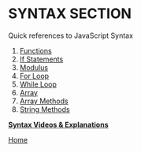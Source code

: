 # SYNTAX SECTION

Quick references to JavaScript Syntax


1. [Functions](functions.md)
1. [If Statements](if-conditional.md)
1. [Modulus](modulus.md)
1. [For Loop](for-loop.md)
1. [While Loop](while-loop.md)
1. [Array](array.md)
1. [Array Methods](array-methods.md)
1. [String Methods](string-methods.md)

**[Syntax Videos & Explanations](https://github.com/10-3-pursuit/10-3-resources/blob/main/javascript-essentials.md)**


[Home](https://github.com/10-3-pursuit/10-3-resources/tree/main)